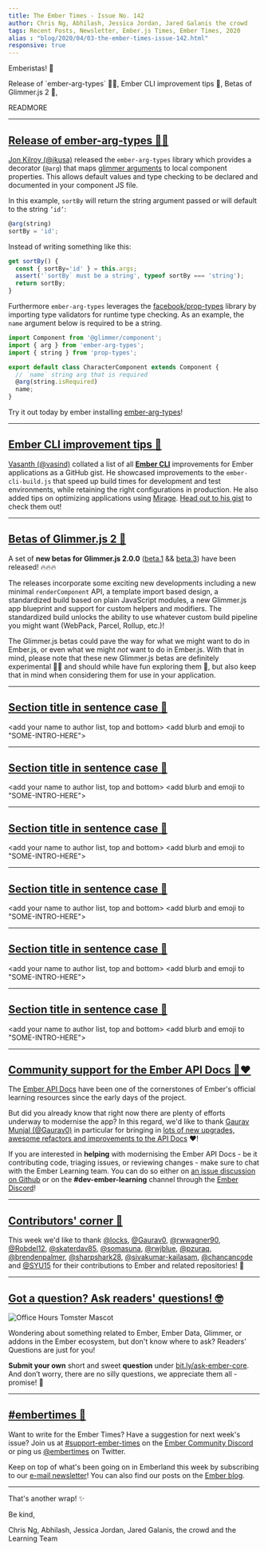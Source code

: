 ```yaml
---
title: The Ember Times - Issue No. 142
author: Chris Ng, Abhilash, Jessica Jordan, Jared Galanis the crowd
tags: Recent Posts, Newsletter, Ember.js Times, Ember Times, 2020
alias : "blog/2020/04/03-the-ember-times-issue-142.html"
responsive: true
---
```


<SAYING-HELLO-IN-YOUR-FAVORITE-LANGUAGE> Emberistas! 🐹

<SOME-INTRO-HERE-TO-KEEP-THEM-SUBSCRIBERS-READING>
Release of `ember-arg-types` 🍎🍊,
Ember CLI improvement tips 🚀,
Betas of Glimmer.js 2 🎉,

READMORE

---

## [Release of ember-arg-types 🍎🍊](https://twitter.com/jonkilroy/status/1242639546749255681)

[Jon Kilroy (@jkusa)](https://github.com/jkusa) released the `ember-arg-types` library which provides a decorator (`@arg`) that maps [glimmer arguments](https://guides.emberjs.com/release/upgrading/current-edition/glimmer-components/) to local component properties. This allows default values and type checking to be declared and documented in your component JS file.

In this example, `sortBy` will return the string argument passed or will default to the string `’id’`:

```js
@arg(string)
sortBy = 'id';
```

Instead of writing something like this:

```js
get sortBy() {
  const { sortBy='id' } = this.args;
  assert('`sortBy` must be a string', typeof sortBy === 'string');
  return sortBy;
}
```

Furthermore `ember-arg-types` leverages the [facebook/prop-types](https://github.com/facebook/prop-types) library by importing type validators for runtime type checking. As an example, the `name` argument below is required to be a string.

```js
import Component from '@glimmer/component';
import { arg } from 'ember-arg-types';
import { string } from 'prop-types';

export default class CharacterComponent extends Component {
  // `name` string arg that is required
  @arg(string.isRequired)
  name;
}
```

Try it out today by ember installing [ember-arg-types](https://github.com/jkusa/ember-arg-types)!

---

## [Ember CLI improvement tips 🚀](https://gist.github.com/vasind/22122632be15f3bc98a092ab012524e2)

[Vasanth (@vasind)](https://github.com/vasind) collated a list of all [**Ember CLI**](https://ember-cli.com/) improvements for Ember applications as a GitHub gist. He showcased improvements to the `ember-cli-build.js` that speed up build times for development and test environments, while retaining the right configurations in production. He also added tips on optimizing applications using [Mirage](https://www.ember-cli-mirage.com/). [Head out to his gist](https://gist.github.com/vasind/22122632be15f3bc98a092ab012524e2) to check them out!

---

## [Betas of Glimmer.js 2 🎉](https://github.com/glimmerjs/glimmer.js/releases)

A set of **new betas for Glimmer.js 2.0.0** ([beta.1](https://github.com/glimmerjs/glimmer.js/releases/tag/v2.0.0-beta.1) && [beta.3](https://github.com/glimmerjs/glimmer.js/releases/tag/v2.0.0-beta.3)) have been released! 🔥🔥🔥 

The releases incorporate some exciting new developments including a new minimal `renderComponent` API, a template import based design, a standardized build based on plain JavaScript modules, a new Glimmer.js app blueprint and support for custom helpers and modifiers. The standardized build unlocks the ability to use whatever custom build pipeline you might want (WebPack, Parcel, Rollup, etc.)!

The Glimmer.js betas could pave the way for what we might want to do in Ember.js, or even what we might _not_ want to do in Ember.js. With that in mind, please note that these new Glimmer.js betas are definitely experimental 🔬🧪 and should while have fun exploring them 🤠, but also keep that in mind when considering them for use in your application.


---

## [Section title in sentence case 🐹](#section-url)

<change section title emoji>
<consider adding some bold to your paragraph>
<please include link to external article/repo/etc in paragraph / body text, not just header title above>

<add your name to author list, top and bottom>
<add blurb and emoji to "SOME-INTRO-HERE">

---

## [Section title in sentence case 🐹](#section-url)

<change section title emoji>
<consider adding some bold to your paragraph>
<please include link to external article/repo/etc in paragraph / body text, not just header title above>

<add your name to author list, top and bottom>
<add blurb and emoji to "SOME-INTRO-HERE">

---

## [Section title in sentence case 🐹](#section-url)

<change section title emoji>
<consider adding some bold to your paragraph>
<please include link to external article/repo/etc in paragraph / body text, not just header title above>

<add your name to author list, top and bottom>
<add blurb and emoji to "SOME-INTRO-HERE">

---

## [Section title in sentence case 🐹](#section-url)

<change section title emoji>
<consider adding some bold to your paragraph>
<please include link to external article/repo/etc in paragraph / body text, not just header title above>

<add your name to author list, top and bottom>
<add blurb and emoji to "SOME-INTRO-HERE">

---

## [Section title in sentence case 🐹](#section-url)

<change section title emoji>
<consider adding some bold to your paragraph>
<please include link to external article/repo/etc in paragraph / body text, not just header title above>

<add your name to author list, top and bottom>
<add blurb and emoji to "SOME-INTRO-HERE">

---

## [Section title in sentence case 🐹](#section-url)

<change section title emoji>
<consider adding some bold to your paragraph>
<please include link to external article/repo/etc in paragraph / body text, not just header title above>

<add your name to author list, top and bottom>
<add blurb and emoji to "SOME-INTRO-HERE">

---

## [Community support for the Ember API Docs 📓❤️](https://github.com/ember-learn/ember-api-docs)

The [Ember API Docs](https://api.emberjs.com/ember/release) have been one of the cornerstones of Ember's official learning resources since the early days of the project.

But did you already know that right now there are plenty of efforts underway to modernise the app? In this regard, we'd like to thank [Gaurav Munjal (@Gaurav0)](https://github.com/Gaurav0) in particular for bringing in [lots of new upgrades, awesome refactors and improvements to the API Docs](https://github.com/ember-learn/ember-api-docs/pulls?q=is%3Apr+is%3Aclosed+author%3AGaurav0) ❤️!

If you are interested in **helping** with modernising the Ember API Docs - be it contributing code, triaging issues, or reviewing changes - make sure to chat with the Ember Learning team. You can do so either on  [an issue discussion on Github](https://github.com/ember-learn/ember-api-docs/issues) or on the **#dev-ember-learning** channel through the [Ember Discord](https://discordapp.com/invite/emberjs)!

---

## [Contributors' corner 👏](https://guides.emberjs.com/release/contributing/repositories/)

<p>This week we'd like to thank <a href="https://github.com/locks" target="gh-user">@locks</a>, <a href="https://github.com/Gaurav0" target="gh-user">@Gaurav0</a>, <a href="https://github.com/rwwagner90" target="gh-user">@rwwagner90</a>, <a href="https://github.com/Robdel12" target="gh-user">@Robdel12</a>, <a href="https://github.com/skaterdav85" target="gh-user">@skaterdav85</a>, <a href="https://github.com/somasuna" target="gh-user">@somasuna</a>, <a href="https://github.com/rwjblue" target="gh-user">@rwjblue</a>, <a href="https://github.com/pzuraq" target="gh-user">@pzuraq</a>, <a href="https://github.com/brendenpalmer" target="gh-user">@brendenpalmer</a>, <a href="https://github.com/sharpshark28" target="gh-user">@sharpshark28</a>, <a href="https://github.com/sivakumar-kailasam" target="gh-user">@sivakumar-kailasam</a>, <a href="https://github.com/chancancode" target="gh-user">@chancancode</a> and <a href="https://github.com/SYU15" target="gh-user">@SYU15</a> for their contributions to Ember and related repositories! 💖</p>

---

## [Got a question? Ask readers' questions! 🤓](https://docs.google.com/forms/d/e/1FAIpQLScqu7Lw_9cIkRtAiXKitgkAo4xX_pV1pdCfMJgIr6Py1V-9Og/viewform)

<div class="blog-row">
  <img class="float-right small transparent padded" alt="Office Hours Tomster Mascot" title="Readers' Questions" src="/images/tomsters/officehours.png" />

  <p>Wondering about something related to Ember, Ember Data, Glimmer, or addons in the Ember ecosystem, but don't know where to ask? Readers’ Questions are just for you!</p>

  <p><strong>Submit your own</strong> short and sweet <strong>question</strong> under <a href="https://bit.ly/ask-ember-core" target="rq">bit.ly/ask-ember-core</a>. And don’t worry, there are no silly questions, we appreciate them all - promise! 🤞</p>
</div>

---

## [#embertimes 📰](https://blog.emberjs.com/tags/newsletter.html)

Want to write for the Ember Times? Have a suggestion for next week's issue? Join us at [#support-ember-times](https://discordapp.com/channels/480462759797063690/485450546887786506) on the [Ember Community Discord](https://discordapp.com/invite/zT3asNS) or ping us [@embertimes](https://twitter.com/embertimes) on Twitter.

Keep on top of what's been going on in Emberland this week by subscribing to our [e-mail newsletter](https://the-emberjs-times.ongoodbits.com/)! You can also find our posts on the [Ember blog](https://emberjs.com/blog/tags/newsletter.html).

---

That's another wrap! ✨

Be kind,

Chris Ng, Abhilash, Jessica Jordan, Jared Galanis, the crowd and the Learning Team
